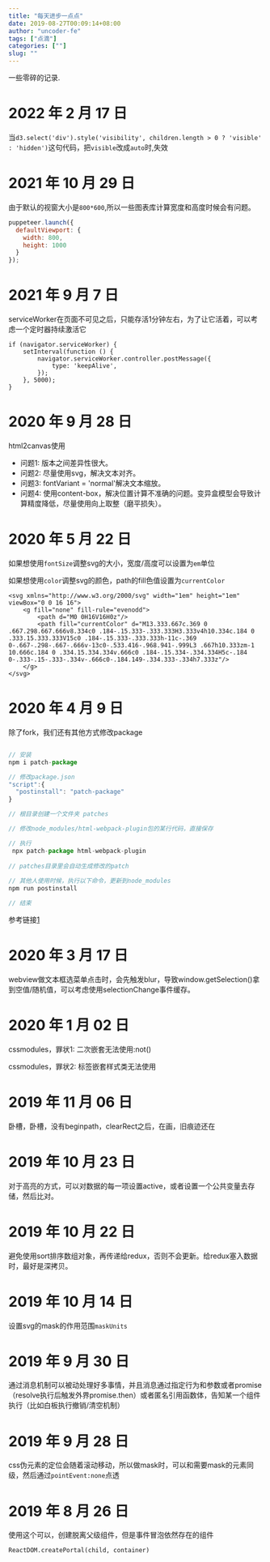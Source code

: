 ```yaml
---
title: "每天进步一点点"
date: 2019-08-27T00:09:14+08:00
author: "uncoder-fe"
tags: ["点滴"]
categories: [""]
slug: ""
---
```


一些零碎的记录.

<!--more-->
# 2022 年 2 月 17 日
当`d3.select('div').style('visibility', children.length > 0 ? 'visible' : 'hidden')`这句代码，把`visible`改成`auto`时,失效

# 2021 年 10 月 29 日
由于默认的视窗大小是`800*600`,所以一些图表库计算宽度和高度时候会有问题。

```javascript
puppeteer.launch({
  defaultViewport: {
    width: 800,
    height: 1000
  }
});
```

# 2021 年 9 月 7 日

serviceWorker在页面不可见之后，只能存活1分钟左右，为了让它活着，可以考虑一个定时器持续激活它
```
if (navigator.serviceWorker) {
    setInterval(function () {
        navigator.serviceWorker.controller.postMessage({
            type: 'keepAlive',
        });
    }, 5000);
}
```

# 2020 年 9 月 28 日

html2canvas使用

- 问题1: 版本之间差异性很大。
- 问题2: 尽量使用svg，解决文本对齐。
- 问题3: fontVariant = 'normal'解决文本缩放。
- 问题4: 使用content-box，解决位置计算不准确的问题。变异盒模型会导致计算精度降低，尽量使用向上取整（磨平损失）。

# 2020 年 5 月 22 日

如果想使用`fontSize`调整svg的大小，宽度/高度可以设置为`em`单位

如果想使用`color`调整svg的颜色，path的fill色值设置为`currentColor`

```
<svg xmlns="http://www.w3.org/2000/svg" width="1em" height="1em" viewBox="0 0 16 16">
    <g fill="none" fill-rule="evenodd">
        <path d="M0 0H16V16H0z"/>
        <path fill="currentColor" d="M13.333.667c.369 0 .667.298.667.666v8.334c0 .184-.15.333-.333.333H3.333v4h10.334c.184 0 .333.15.333.333V15c0 .184-.15.333-.333.333h-11c-.369 0-.667-.298-.667-.666v-13c0-.533.416-.968.941-.999L3 .667h10.333zm-1 10.666c.184 0 .334.15.334.334v.666c0 .184-.15.334-.334.334H5c-.184 0-.333-.15-.333-.334v-.666c0-.184.149-.334.333-.334h7.333z"/>
    </g>
</svg>
```

# 2020 年 4 月 9 日

除了fork，我们还有其他方式修改package

```js

// 安装
npm i patch-package  

// 修改package.json
"script":{
  "postinstall": "patch-package"
}

// 根目录创建一个文件夹 patches

// 修改node_modules/html-webpack-plugin包的某行代码，直接保存

// 执行
 npx patch-package html-webpack-plugin
 
// patches目录里会自动生成修改的patch
 
// 其他人使用时候，执行以下命令，更新到node_modules
npm run postinstall

// 结束
```
参考链接[1](https://github.com/jantimon/html-webpack-plugin/issues/1129#issuecomment-600482080)

# 2020 年 3 月 17 日

webview做文本框选菜单点击时，会先触发blur，导致window.getSelection()拿到空值/随机值，可以考虑使用selectionChange事件缓存。

# 2020 年 1 月 02 日

cssmodules，罪状1: 二次嵌套无法使用:not()

cssmodules，罪状2: 标签嵌套样式类无法使用


# 2019 年 11 月 06 日

卧槽，卧槽，没有beginpath，clearRect之后，在画，旧痕迹还在

# 2019 年 10 月 23 日

对于高亮的方式，可以对数据的每一项设置active，或者设置一个公共变量去存储，然后比对。

# 2019 年 10 月 22 日

避免使用sort排序数组对象，再传递给redux，否则不会更新。给redux塞入数据时，最好是深拷贝。

# 2019 年 10 月 14 日

设置svg的mask的作用范围`maskUnits`

# 2019 年 9 月 30 日

通过消息机制可以被动处理好多事情，并且消息通过指定行为和参数或者promise（resolve执行后触发外界promise.then）或者匿名引用函数体，告知某一个组件执行（比如白板执行撤销/清空机制）

# 2019 年 9 月 28 日

css伪元素的定位会随着滚动移动，所以做mask时，可以和需要mask的元素同级，然后通过`pointEvent:none`点透

# 2019 年 8 月 26 日

使用这个可以，创建脱离父级组件，但是事件冒泡依然存在的组件

```
ReactDOM.createPortal(child, container)
```
